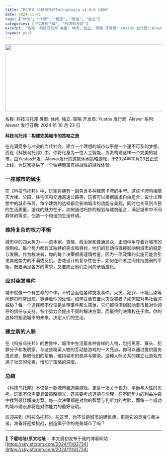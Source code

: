 ```yaml
---
title: "PC中文 科技乌托邦Technotopia v1.0.6 126M"
date: 2024-11-01
tags: ["休闲", "卡牌", "建造", "政治", "独立"]
categories: ["PC游戏下载", "PC游戏专区"]
excerpt: "名称: 科技乌托邦 类型: 休闲, 独立, 策略 开发商: Yustas 发行商: Alawar 系列: Alawar 发行日期: 2024 年 10 月 23 日 科技乌托邦：构建完美城市的策略之旅 在充满竞争与冲突的当代社会，建立一个理想的城市似乎是一个遥不可及的梦想。而在《科技乌托邦》中，你将&hellip;"
layout: post
---
```


<img class="aligncenter size-full wp-image-82735" src="https://sky.sfcrom.com/wp-content/uploads/2024/11/2024110102221334.webp" alt="" width="660" height="215" />

名称: 科技乌托邦
类型: 休闲, 独立, 策略
开发商: Yustas
发行商: Alawar
系列: Alawar
发行日期: 2024 年 10 月 23 日

<strong>科技乌托邦：构建完美城市的策略之旅</strong>

在充满竞争与冲突的当代社会，建立一个理想的城市似乎是一个遥不可及的梦想。而在《科技乌托邦》中，你将化身为一位人工智能，负责构建这样一个完美的城市。由Yustas开发、Alawar发行的这款休闲策略游戏，于2024年10月23日正式上线，为玩家提供了一个独特而富有挑战性的游戏体验。
<h3><strong>一座城市的诞生</strong></h3>
在《科技乌托邦》中，玩家将拥有一副包含多种建筑卡牌的手牌。这些卡牌包括摩天大楼、公园、住宅区和交通高速公路等，玩家可以根据需求自由组合，设计出理想中的城市布局。每个建筑的选择都会影响城市的功能与美观，同时也关系到市民的生活质量。游戏的魅力在于，如何通过巧妙的规划与建筑组合，满足城市中不同群体的需求，创造一个和谐的生活环境。
<h3><strong>维持复杂的权力平衡</strong></h3>
城市中的四大势力——资本家、贵族、政治家和普通民众，正暗中争夺着对城市的控制权。每个势力都有其独特的需求和目标，他们的互动将直接影响到城市的稳定与发展。作为裁决者，你的每个决策都需谨慎考量，因为一项政策的实施可能会引发其他势力的不满或反抗。游戏设计的复杂性在于，如何在四者之间维持脆弱的平衡，既要满足各方的需求，又要防止他们之间的矛盾激化。
<h3><strong>应对突发事件</strong></h3>
城市就像一个有生命的个体，不时会面临各种突发事件。火灾、犯罪、环境污染等问题将时常出现，等待着你的处理。如何妥善安置火灾受害者？如何应对黑社会的威胁？每一个选择都不仅仅是处理事件那么简单，它们都将深刻影响着市民对你领导的信任与支持。各个势力会提出不同的解决方案，而最终的决策权在于你。你的选择将塑造城市的未来，决定人们的生活。
<h3><strong>建立新的人脉</strong></h3>
在《科技乌托邦》的世界中，城市中生活着各种各样的人物，包括黑客、寡头、犯罪分子和发明家。与这些精英人物的互动是游戏的一大亮点。你可以通过提供服务或资源，换取他们的帮助，维持城市的秩序与繁荣。这种人际关系的建立让游戏充满了社交的元素，增加了策略的深度。
<h3><strong>总结</strong></h3>
《科技乌托邦》不仅是一款城市建造类游戏，更是一场关于权力、平衡与人性的思考。玩家不仅需要具备策略眼光，还需要考虑道德与伦理，在不同势力的利益冲突中找到最佳解决方案。每一次决策都是对你的智慧与判断力的考验，而每一个成功的城市建设都将是对你能力的最好证明。

欢迎来到《科技乌托邦》，在这里，你不仅是城市的建筑师，更是它的灵魂与裁决者。准备好迎接挑战，创造属于你的完美城市了吗？

---
📖 **下载地址/原文地址：** 本文最初发布于我的博客网站：[https://sky.sfcrom.com/2024/11/82734](https://sky.sfcrom.com/2024/11/82734)
